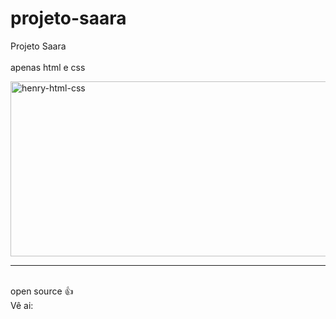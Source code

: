# projeto-saara
Projeto Saara 
<br>
<br>
apenas html e css
<br>

<img align="center" alt="henry-html-css" height="280" width="530" scr="https://user-images.githubusercontent.com/96191361/147855271-351d9fce-7f02-4951-b813-2d9b4805abf1.png">


<hr>

<br>
open source 👍
<br>
Vê ai: 

